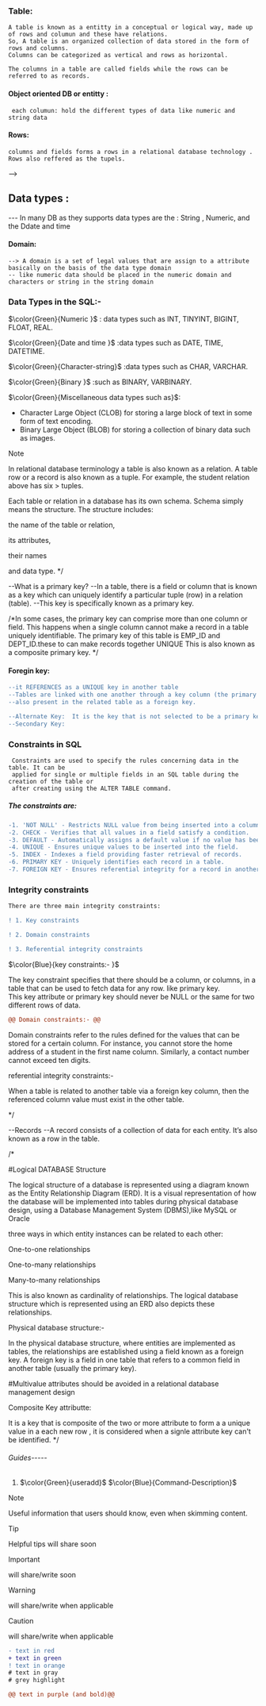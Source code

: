 ### Table:
   ```
  A table is known as a entitty in a conceptual or logical way, made up of rows and columun and these have relations.
  So, A table is an organized collection of data stored in the form of rows and columns.
  Columns can be categorized as vertical and rows as horizontal.

 The columns in a table are called fields while the rows can be referred to as records.
   ```
#### Object oriented DB or entitty : 
   ```Entity is object that is attributes that are like columns or fields : 
    each columun: hold the different types of data like numeric and string data
   ```
#### Rows: 
  ```
  columns and fields forms a rows in a relational database technology .  Rows also reffered as the tupels.
  ```
  -->
## Data types : 
--- In many DB as  they supports data types are the : String , Numeric, and the Ddate and time 

#### Domain:
```
--> A domain is a set of legal values that are assign to a attribute basically on the basis of the data type domain
-- like numeric data should be placed in the numeric domain and characters or string in the string domain  
```
### Data Types in the SQL:-

$\color{Green}{Numeric }$ : data types such as INT, TINYINT, BIGINT, FLOAT, REAL. 

$\color{Green}{Date and time }$ :data types such as DATE, TIME, DATETIME. 

$\color{Green}{Character-string}$ :data types such as CHAR, VARCHAR. 

$\color{Green}{Binary }$ :such as BINARY, VARBINARY. 

$\color{Green}{Miscellaneous data types such as}$: 
- Character Large Object (CLOB) for storing a large block of text in some form of text encoding.   
- Binary Large Object (BLOB) for storing a collection of binary data such as images. 

> [!NOTE] 
> In relational database terminology a table is also known as a relation.
> A table row or a record is also known as a tuple. For example, the student relation above has six > tuples.

Each table or relation in a database has its own schema. Schema simply means the structure. The structure includes:

the name of the table or relation,  

its attributes,  

their names  

and data type.  */


--What is a primary key?
--In a table, there is a field or column that is known as a key which can uniquely identify a particular tuple (row) in a relation (table).
--This key is specifically known as a primary key.

/*In some cases, the primary key can comprise more than one column or field.
 This happens when a single column cannot make a record in a table uniquely identifiable.
 The primary key of this table is EMP_ID and DEPT_ID.these to can make records together UNIQUE
  This is also known as a composite primary key.
*/

#### Foregin key: 
``` diff
--it REFERENCES as a UNIQUE key in another table
--Tables are linked with one another through a key column (the primary key) of one table that’s
--also present in the related table as a foreign key.

--Alternate Key:  It is the key that is not selected to be a primary key, it is a columun that contains a unique value in each field.
--Secondary Key: 
```
### Constraints in SQL
```
 Constraints are used to specify the rules concerning data in the table. It can be
 applied for single or multiple fields in an SQL table during the creation of the table or
 after creating using the ALTER TABLE command. 
 ```
##### The constraints are:
```diff
-1. 'NOT NULL' - Restricts NULL value from being inserted into a column.
-2. CHECK - Verifies that all values in a field satisfy a condition.
-3. DEFAULT - Automatically assigns a default value if no value has been specified for the field.
-4. UNIQUE - Ensures unique values to be inserted into the field.
-5. INDEX - Indexes a field providing faster retrieval of records.
-6. PRIMARY KEY - Uniquely identifies each record in a table.
-7. FOREIGN KEY - Ensures referential integrity for a record in another table

```
### Integrity constraints

```diff 
There are three main integrity constraints:

! 1. Key constraints

! 2. Domain constraints

! 3. Referential integrity constraints
```

$\color{Blue}{key constraints:- }$

The key constraint specifies that there should be a column, or columns, in a table that can be used to fetch data for any row.
like primary key.  
This key attribute or primary key should never be NULL or the same for two different rows of data. 
```diff
@@ Domain constraints:- @@
```
Domain constraints refer to the rules defined for the values that can be stored for a certain column. For instance, you cannot store the 
home address of a student in the first name column.
 Similarly, a contact number cannot exceed ten digits.

referential integrity constraints:-

When a table is related to another table via a foreign key column, then the referenced column value must exist in the other table.

*/

--Records
--A record consists of a collection of data for each entity. It’s also known as a row in the table.

/*

#Logical DATABASE Structure

The logical structure of a database is represented using a diagram known as the Entity Relationship Diagram (ERD).
 It is a visual representation of how the database will be implemented into tables during physical database design, 
using a Database Management System (DBMS),like MySQL or Oracle

 three ways in which entity instances can be related to each other:

One-to-one relationships 

One-to-many relationships 

Many-to-many relationships 

This is also known as cardinality of relationships.
The logical database structure which is represented using an ERD also depicts these relationships.


Physical database structure:-

In the physical database structure, where entities are implemented as tables, the relationships are established using a field known as a foreign key.
 A foreign key is a field in one table that refers to a common field in another table (usually the primary key). 

#Multivalue attributes should be avoided in a relational database management design


Composite Key attributte: 

It is a key that is composite of the two or more attribute to form a a unique value in a each new row , 
it is considered when a signle attribute key can't be identified.
*/

###### Guides-----

1. $\color{Green}{useradd}$
$\color{Blue}{Command-Description}$


> [!NOTE]
> Useful information that users should know, even when skimming content.
 

> [!TIP]
> Helpful tips will share soon

> [!IMPORTANT]
> will share/write soon


> [!WARNING]
>  will share/write when applicable

> [!CAUTION]
> will share/write when applicable

```diff
- text in red
+ text in green
! text in orange
# text in gray
# grey highlight

@@ text in purple (and bold)@@
```

